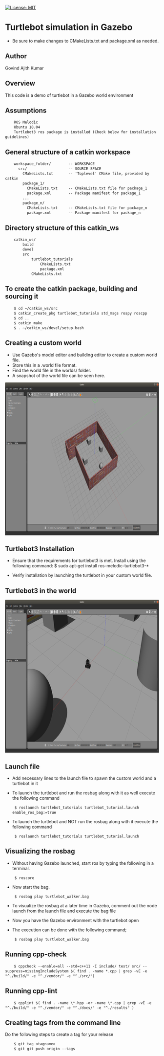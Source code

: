 [![License: MIT](https://img.shields.io/badge/License-MIT-yellow.svg)](https://opensource.org/licenses/MIT)

# Turtlebot simulation in Gazebo

 - Be sure to make changes to CMakeLists.txt and package.xml as needed.

## Author

Govind Ajith Kumar

## Overview

This code is a demo of turtlebot in a Gazebo world environment
 
## Assumptions
		ROS Melodic
		Ubuntu 18.04
		Turtlebot3 ros package is installed (Check below for installation guidelines)

## General structure of a catkin workspace

		workspace_folder/        -- WORKSPACE
		  src/                   -- SOURCE SPACE
		    CMakeLists.txt       -- 'Toplevel' CMake file, provided by catkin
		    package_1/
		      CMakeLists.txt     -- CMakeLists.txt file for package_1
		      package.xml        -- Package manifest for package_1
		    ...
		    package_n/
		      CMakeLists.txt     -- CMakeLists.txt file for package_n
		      package.xml        -- Package manifest for package_n

## Directory structure of this catkin_ws

		catkin_ws/
			build
			devel
			src
				turtlebot_tutorials
					CMakeLists.txt
					package.xml
				CMakeLists.txt

## To create the catkin package, building and sourcing it

		$ cd ~/catkin_ws/src
		$ catkin_create_pkg turtlebot_tutorials std_msgs rospy roscpp
		$ cd ..
		$ catkin_make
		$ . ~/catkin_ws/devel/setup.bash

## Creating a custom world

 - Use Gazebo's model editor and building editor to create a custom world file. 
 - Store this in a .world file format.
 - Find the world file in the worlds/ folder.
 - A snapshot of the world file can be seen here.

<p align="center">
  <img height="500" src="images/custom_world.png">
</p>



## Turtlebot3 Installation

 -  Ensure that the requirements for turtlebot3 is met. Install using the following command:
		$ sudo apt-get install ros-melodic-turtlebot3-*

 - Verify installation by launching the turtlebot in your custom world file.

## Turtlebot3 in the world

<p align="center">
  <img height="500" src="images/turtlebot_world_moving.png">
</p>

## Launch file
		
 - Add necessary lines to the launch file to spawn the custom world and a turtlebot in it

 - To launch the turtlebot and run the rosbag along with it as well execute the following command

		$ roslaunch turtlebot_tutorials turtlebot_tutorial.launch enable_ros_bag:=true

 - To launch the turtlebot and NOT run the rosbag along with it execute the following command

		$ roslaunch turtlebot_tutorials turtlebot_tutorial.launch

## Visualizing the rosbag

 - Without having Gazebo launched, start ros by typing the following in a terminal.
	
		$ roscore
 - Now start the bag.

 		$ rosbag play turtlebot_walker.bag

 - To visualize the rosbag at a later time in Gazebo, comment out the node launch from the launch file and execute the bag file
 - Now you have the Gazebo environment with the turtlebot open
 - The execution can be done with the following command;
		
		$ rosbag play turtlebot_walker.bag

## Running cpp-check

		$ cppcheck --enable=all --std=c++11 -I include/ test/ src/ --suppress=missingIncludeSystem $( find . -name *.cpp | grep -vE -e "^./build/" -e "^./vendor/" -e "^./src/")

## Running cpp-lint

		$ cpplint $( find . -name \*.hpp -or -name \*.cpp | grep -vE -e "^./build/" -e "^./vendor/" -e "^./docs/" -e "^./results" )

## Creating tags from the command line

Do the following steps to create a tag for your release

		$ git tag <tagname>
		$ git git push origin --tags


